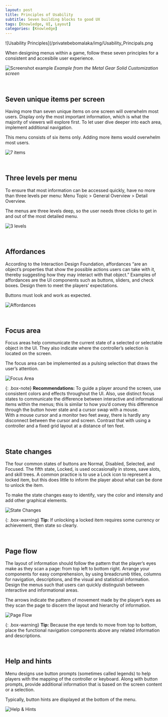 ```yaml
---
layout: post
title: Principles of Usability
subtitle: Seven building blocks to good UX
tags: [Knowledge, UI, Layout]
categories: [Knowledge]
---
```


![Usability Principles](/privatebebomalaka/img/Usability_Principals.png

When designing menus within a game, follow these seven principles for a consistent and accesibile user experience.

![Screenshot example](/privatebebomalaka/img/Usability_Screenshot.jpg)
_Example from the Metal Gear Solid Customization screen_

<br>

## Seven unique items per screen
Having more than seven unique items on one screen will overwhelm most users. Display only the most important information, which is what the majority of viewers will explore first. To let user dive deeper into each area, implement additional navigation.

This menu consists of six items only. Adding more items would overwhelm most users.

![7 items](/privatebebomalaka/img/Usability_SevenItems.jpg)

<br>

## Three levels per menu
To ensure that most information can be accessed quickly, have no more than three levels per menu: Menu Topic > General Overview > Detail Overview.

The menus are three levels deep, so the user needs three clicks to get in and out of the most detailed menu.

![3 levels](/privatebebomalaka/img/Usability_ThreeLevels.jpg)

<br>

## Affordances
According to the Interaction Design Foundation, affordances “are an object’s properties that show the possible actions users can take with it, thereby suggesting how they may interact with that object.” Examples of affordances are the UI components such as buttons, sliders, and check boxes. Design them to meet the players’ expectations.

Buttons must look and work as expected.

![Affordances](/privatebebomalaka/img/Usability_Affordances.jpg)

<br>

## Focus area
Focus areas help communicate the current state of a selected or selectable object in the UI. They also indicate where the controller’s selection is located on the screen. 

The focus area can be implemented as a pulsing selection that draws the user’s attention.

![Focus Area](/privatebebomalaka/img/Usability_FocusArea.jpg)

{: .box-note}
**Recommendations:** To guide a player around the screen, use consistent colors and effects throughout the UI. Also, use distinct focus states to communicate the difference between interactive and informational items within the menus; this is similar to how you’d convey this difference through the button hover state and a cursor swap with a mouse.  
With a mouse cursor and a monitor two feet away, there is hardly any disconnect between the cursor and screen. Contrast that with using a controller and a fixed grid layout at a distance of ten feet. 

<br>

## State changes
The four common states of buttons are Normal, Disabled, Selected, and Focused. The fifth state, Locked, is used occasionally in stores, save slots, and skill trees. A common practice is to use a Lock icon to represent a locked item, but this does little to inform the player about what can be done to unlock the item.

To make the state changes easy to identify, vary the color and intensity and add other graphical elements.

![State Changes](/privatebebomalaka/img/Usability_StateChanges.jpg)

{: .box-warning}
**Tip:** If unlocking a locked item requires some currency or achievement, then state so clearly.

<br>

## Page flow
The layout of information should follow the pattern that the player’s eyes make as they scan a page: from top left to bottom right. Arrange your components for easy comprehension, by using breadcrumb titles, columns for navigation, descriptions, and the visual and statistical information. Design the menus such that users can quickly distinguish between interactive and informational areas.

The arrows indicate the pattern of movement made by the player’s eyes as they scan the page to discern the layout and hierarchy of information.

![Page Flow](/privatebebomalaka/img/Usability_PageFlow.jpg)

{: .box-warning}
**Tip:** Because the eye tends to move from top to bottom, place the functional navigation components above any related information and descriptions.

<br>

## Help and hints
Menu designs use button prompts (sometimes called legends) to help players with the mapping of the controller or keyboard. Along with button prompts, provide additional information that is based on the screen content or a selection.

Typically, button hints are displayed at the bottom of the menu.

![Help & Hints](/privatebebomalaka/img/Usability_HelpHints.jpg)

<br>
